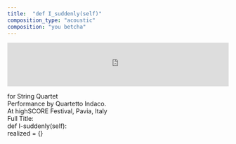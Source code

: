 ```yaml
---
title:  "def I_suddenly(self)"
composition_type: "acoustic"
composition: "you betcha"
---  
```


<iframe width="100%" height="100" scrolling="no" frameborder="no" src="https://w.soundcloud.com/player/?url=https%3A//api.soundcloud.com/tracks/227576550&amp;auto_play=false&amp;hide_related=false&amp;show_comments=true&amp;show_user=true&amp;show_reposts=false&amp;visual=true"></iframe>  
  
for String Quartet  
Performance by Quartetto Indaco.  
At highSCORE Festival, Pavia, Italy   
Full Title:  
    def I-suddenly(self):  
        realized = {}  
  